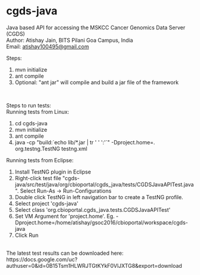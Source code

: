 # cgds-java
Java based API for accessing the MSKCC Cancer Genomics Data Server (CGDS) <br> 
Author: Atishay Jain, BITS Pilani Goa Campus, India <br>
Email: atishay100495@gmail.com <br>

Steps: <br>
1. mvn initialize <br>
2. ant compile <br>
3. Optional: "ant jar" will compile and build a jar file of the framework  <br>

<br>

Steps to run tests:  <br>
Running tests from Linux: <br>
1. cd cgds-java <br>
2. mvn initialize <br>
3. ant compile <br>
4. java -cp "build:\`echo lib/*.jar | tr ' ' ':'\`" -Dproject.home=. org.testng.TestNG testng.xml  <br>

Running tests from Eclipse: <br>
1. Install TestNG plugin in Eclipse  <br>
2. Right-click test file "cgds-java/src/test/java/org/cbioportal/cgds_java/tests/CGDSJavaAPITest.java". Select Run-As -> Run-Configurations  <br>
3. Double click TestNG in left navigation bar to create a TestNG profile.  <br>
4. Select project 'cgds-java'  <br>
5. Select class 'org.cbioportal.cgds_java.tests.CGDSJavaAPITest'  <br>
6. Set VM Argument for 'project.home'. Eg. -Dproject.home=/home/atishay/gsoc2016/cbioportal/workspace/cgds-java  <br>
7. Click Run  <br>
<br>
The latest test results can be downloaded here: <br>
https://docs.google.com/uc?authuser=0&id=0B15Tsm1HLWRJTGtKYkF0VlJXTG8&export=download 
<br>

